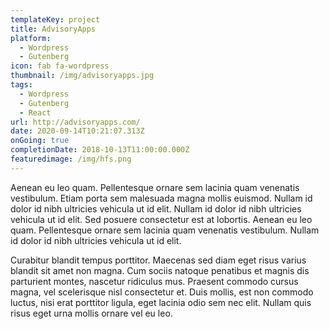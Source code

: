 ```yaml
---
templateKey: project
title: AdvisoryApps
platform:
  - Wordpress
  - Gutenberg
icon: fab fa-wordpress
thumbnail: /img/advisoryapps.jpg
tags:
  - Wordpress
  - Gutenberg
  - React
url: http://advisoryapps.com/
date: 2020-09-14T10:21:07.313Z
onGoing: true
completionDate: 2018-10-13T11:00:00.000Z
featuredimage: /img/hfs.png
---
```

Aenean eu leo quam. Pellentesque ornare sem lacinia quam venenatis vestibulum. Etiam porta sem malesuada magna mollis euismod. Nullam id dolor id nibh ultricies vehicula ut id elit. Nullam id dolor id nibh ultricies vehicula ut id elit. Sed posuere consectetur est at lobortis. Aenean eu leo quam. Pellentesque ornare sem lacinia quam venenatis vestibulum. Nullam id dolor id nibh ultricies vehicula ut id elit.

Curabitur blandit tempus porttitor. Maecenas sed diam eget risus varius blandit sit amet non magna. Cum sociis natoque penatibus et magnis dis parturient montes, nascetur ridiculus mus. Praesent commodo cursus magna, vel scelerisque nisl consectetur et. Duis mollis, est non commodo luctus, nisi erat porttitor ligula, eget lacinia odio sem nec elit. Nullam quis risus eget urna mollis ornare vel eu leo.